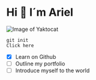 # Hi 👋  I´m Ariel

![Image of Yaktocat](https://octodex.github.com/images/yaktocat.png)

```
git init
Click here 
```

- [x] Learn on Github
- [ ] Outline my portfolio
- [ ] Introduce myself to the world
